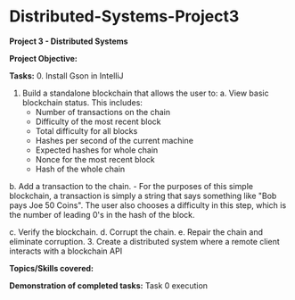 # Distributed-Systems-Project3
**Project 3 - Distributed Systems**

**Project Objective:**


**Tasks:**
0. Install Gson in IntelliJ
1. Build a standalone blockchain that allows the user to:
  a. View basic blockchain status. This includes:
      - Number of transactions on the chain
      - Difficulty of the most recent block
      - Total difficulty for all blocks
      - Hashes per second of the current machine
      - Expected hashes for whole chain
      - Nonce for the most recent block
      - Hash of the whole chain
      
  b. Add a transaction to the chain.
      - For the purposes of this simple blockchain, a transaction is simply a string that says something like "Bob pays Joe 50 Coins". The user also chooses a difficulty in this step, which is the number of leading 0's in the hash of the block. 
      
  c. Verify the blockchain.
  d. Corrupt the chain.
  e. Repair the chain and eliminate corruption.
3. Create a distributed system where a remote client interacts with a blockchain API

**Topics/Skills covered:**


**Demonstration of completed tasks:**
Task 0 execution
